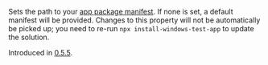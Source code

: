 Sets the path to your
<a href='https://docs.microsoft.com/en-us/uwp/schemas/appxpackage/appx-package-manifest'>app
package manifest</a>. If none is set, a default manifest will be provided.
Changes to this property will not be automatically be picked up; you need to
re-run `npx install-windows-test-app` to update the solution.

Introduced in
<a href='//github.com/microsoft/react-native-test-app/releases/tag/0.5.5'>0.5.5</a>.
